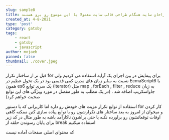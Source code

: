 ```yaml
---
slug: sample8
title: طراحان سایت هنگام طراحی قالب سایت معمولا با این موضوع رو برو هستند
created_at: 4-8-2021
type: 'post'
category: gatsby
tags: 
    - react
    - gatsby
    - javascript
author: mojaeb
pinned: false
thumbnail: ./cover.jpeg
---
```


قبل تر از ساختار تکرار for برای پیمایش در بین اجزای یک آرایه استفاده می کردیم ولی نسبت به سایر زبان های مدرن کمی قدیمی بود در یک تحول عظیم در EcmaScript6 یا همون es6 یک سری توابع (iterator) مثل map , forEach , filter , reduce به زبان جاواسکریپ اضافه شد . (در یک مطلب به طور مفصل در مورد ویژگی های این توابع صحبت خواهم کرد)

استفاده از توابع تکرار مزیت های خودش رو داره اما کاربرانی که با دستور for کار کردن و میخوان از امروز به بعد ساختار های تکرارشون رو با توابع پیاده سازی کنن ممکنه گاهی اوقات توقعاتشون رو براورده نکنه یا حتی براشون ناکارآمد باشه به طور مثال در کد زیر برای پایان رسوندن حلقه از break استفاده میکنیم


 که محتوای اصلی صفحات آماده نیست